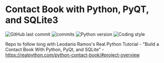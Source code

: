 # Contact Book with Python, PyQT, and SQLite3

![GitHub last commit](https://img.shields.io/github/last-commit/davidtwynn/pyqt_sqlite3_contact_book?style=plastic&color=success)
![commits](https://badgen.net/github/commits/davidtwynn/pyqt_sqlite3_contact_book?icon=github&color=blue)
![Python version](https://img.shields.io/badge/python%20version-3.10-blue)
![Coding style](https://img.shields.io/badge/code%20style-black-000000.svg)

Repo to follow long with Leodanis Ramos's Real Python Tutorial - "Build a Contact Book With Python, PyQt, and SQLite" - https://realpython.com/python-contact-book/#project-overview